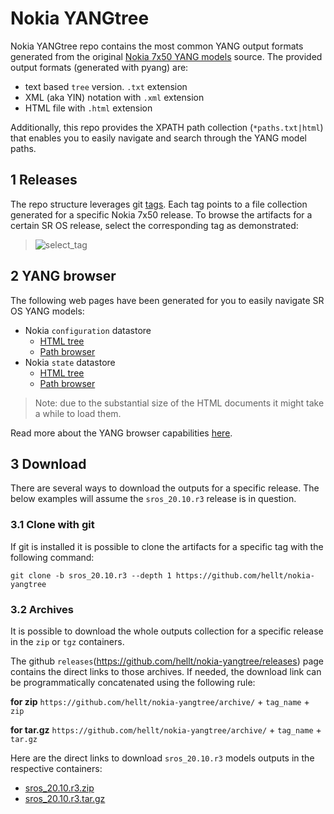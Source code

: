 # Nokia YANGtree
Nokia YANGtree repo contains the most common YANG output formats generated from the original [Nokia 7x50 YANG models](https://github.com/nokia/7x50_YangModels) source. The provided output formats (generated with pyang) are:

- text based `tree` version. `.txt` extension
- XML (aka YIN) notation with `.xml` extension
- HTML file with `.html` extension

Additionally, this repo provides the XPATH path collection (`*paths.txt|html`) that enables you to easily navigate and search through the YANG model paths.

## 1 Releases
The repo structure leverages git [tags](https://github.com/hellt/nokia-yangtree/tags). Each tag points to a file collection generated for a specific Nokia 7x50 release. To browse the artifacts for a certain SR OS release, select the corresponding tag as demonstrated:

> ![select_tag](https://gitlab.com/rdodin/pics/-/wikis/uploads/8e9e7582ff6b90fef02c9fd529d84303/CleanShot_2020-05-19_at_14.28.31.gif)


## 2 YANG browser
The following web pages have been generated for you to easily navigate SR OS YANG models:

* Nokia `configuration` datastore
  * [HTML tree](https://rdodin.gitlab.io/nokia-yangtree-srv/sros_20.10.r3-nokia-conf-combined.html)
  * [Path browser](https://rdodin.gitlab.io/nokia-yangtree-srv/sros_20.10.r3-nokia-conf-combined-paths.html)
* Nokia `state` datastore
  * [HTML tree](https://rdodin.gitlab.io/nokia-yangtree-srv/sros_20.10.r3-nokia-state-combined.html)
  * [Path browser](https://rdodin.gitlab.io/nokia-yangtree-srv/sros_20.10.r3-nokia-state-combined-paths.html)

> Note: due to the substantial size of the HTML documents it might take a while to load them.

Read more about the YANG browser capabilities [here](https://netdevops.me/2020/nokia-yang-tree/).

## 3 Download
There are several ways to download the outputs for a specific release. The below examples will assume the `sros_20.10.r3` release is in question.

### 3.1 Clone with git
If git is installed it is possible to clone the artifacts for a specific tag with the following command:
```
git clone -b sros_20.10.r3 --depth 1 https://github.com/hellt/nokia-yangtree
```

### 3.2 Archives
It is possible to download the whole outputs collection for a specific release in the `zip` or `tgz` containers.

The github `releases`(https://github.com/hellt/nokia-yangtree/releases) page contains the direct links to those archives. If needed, the download link can be programmatically concatenated using the following rule:

**for zip**
`https://github.com/hellt/nokia-yangtree/archive/` + `tag_name` + `zip`

**for tar.gz**
`https://github.com/hellt/nokia-yangtree/archive/` + `tag_name` + `tar.gz`

Here are the direct links to download `sros_20.10.r3` models outputs in the respective containers:
- [sros_20.10.r3.zip](https://github.com/hellt/nokia-yangtree/archive/sros_20.10.r3.zip)
- [sros_20.10.r3.tar.gz](https://github.com/hellt/nokia-yangtree/archive/sros_20.10.r3.tar.gz)
